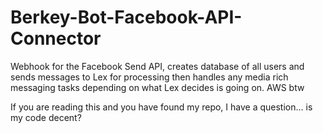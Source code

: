 # Berkey-Bot-Facebook-API-Connector
Webhook for the Facebook Send API, creates database of all users and sends messages to Lex for processing then handles any media rich messaging tasks depending on what Lex decides is going on.  AWS btw

If you are reading this and you have found my repo, I have a question... is my code decent?
